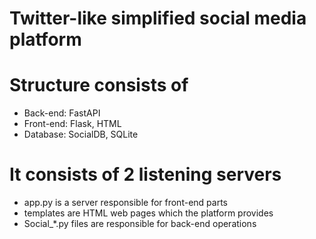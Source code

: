 # Twitter-like simplified social media platform

# Structure consists of
- Back-end: FastAPI
- Front-end: Flask, HTML
- Database: SocialDB, SQLite

# It consists of 2 listening servers
- app.py is a server responsible for front-end parts
- templates are HTML web pages which the platform provides
- Social_*.py files are responsible for back-end operations
